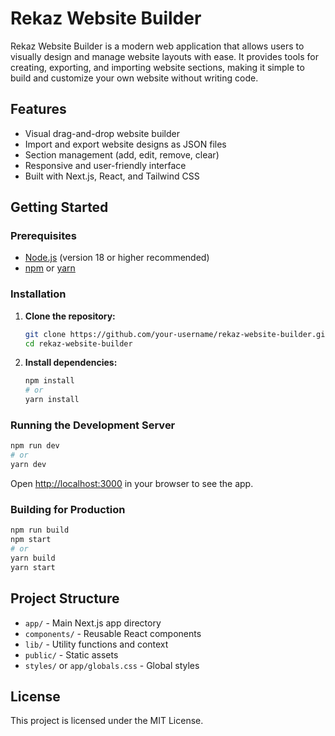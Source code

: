 # Rekaz Website Builder

Rekaz Website Builder is a modern web application that allows users to visually design and manage website layouts with ease. It provides tools for creating, exporting, and importing website sections, making it simple to build and customize your own website without writing code.

## Features

- Visual drag-and-drop website builder
- Import and export website designs as JSON files
- Section management (add, edit, remove, clear)
- Responsive and user-friendly interface
- Built with Next.js, React, and Tailwind CSS

## Getting Started

### Prerequisites

- [Node.js](https://nodejs.org/) (version 18 or higher recommended)
- [npm](https://www.npmjs.com/) or [yarn](https://yarnpkg.com/)

### Installation

1. **Clone the repository:**
   ```bash
   git clone https://github.com/your-username/rekaz-website-builder.git
   cd rekaz-website-builder
   ```

2. **Install dependencies:**
   ```bash
   npm install
   # or
   yarn install
   ```

### Running the Development Server

```bash
npm run dev
# or
yarn dev
```

Open [http://localhost:3000](http://localhost:3000) in your browser to see the app.

### Building for Production

```bash
npm run build
npm start
# or
yarn build
yarn start
```

## Project Structure

- `app/` - Main Next.js app directory
- `components/` - Reusable React components
- `lib/` - Utility functions and context
- `public/` - Static assets
- `styles/` or `app/globals.css` - Global styles

## License

This project is licensed under the MIT License.
